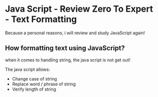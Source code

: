 # Java Script - Review Zero To Expert - Text Formatting 

Because a personal reasons, i will review and study JavaScript again!

## How formatting text using JavaScript?

when it comes to handling string, the java script is not get out!

The java script allows:

* Change case of string
* Replace word / phrase of string
* Verify length of string
